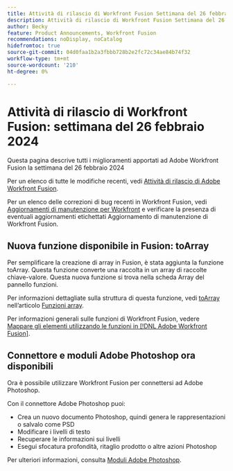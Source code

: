 ```yaml
---
title: Attività di rilascio di Workfront Fusion Settimana del 26 febbraio 2024
description: Attività di rilascio di Workfront Fusion Settimana del 26 febbraio 2024
author: Becky
feature: Product Announcements, Workfront Fusion
recommendations: noDisplay, noCatalog
hidefromtoc: true
source-git-commit: 04d0faa1b2a3fbbb728b2e2fc72c34ae84b74f32
workflow-type: tm+mt
source-wordcount: '210'
ht-degree: 0%

---
```


# Attività di rilascio di Workfront Fusion: settimana del 26 febbraio 2024

Questa pagina descrive tutti i miglioramenti apportati ad Adobe Workfront Fusion la settimana del 26 febbraio 2024

Per un elenco di tutte le modifiche recenti, vedi [Attività di rilascio di Adobe Workfront Fusion](../../../product-announcements/product-releases/fusion-release-activity/fusion-release-activity.md).

Per un elenco delle correzioni di bug recenti in Workfront Fusion, vedi [Aggiornamenti di manutenzione per Workfront](https://experienceleague.adobe.com/docs/workfront-known-issues/releases/current-updates.html) e verificare la presenza di eventuali aggiornamenti etichettati Aggiornamento di manutenzione di Workfront Fusion.

## Nuova funzione disponibile in Fusion: toArray

Per semplificare la creazione di array in Fusion, è stata aggiunta la funzione toArray. Questa funzione converte una raccolta in un array di raccolte chiave-valore. Questa nuova funzione si trova nella scheda Array del pannello funzioni.

Per informazioni dettagliate sulla struttura di questa funzione, vedi [toArray](/help/quicksilver/workfront-fusion/functions/array-functions.md#toarray) nell’articolo [Funzioni array](/help/quicksilver/workfront-fusion/functions/array-functions.md).

Per informazioni generali sulle funzioni di Workfront Fusion, vedere [Mappare gli elementi utilizzando le funzioni in [!DNL Adobe Workfront Fusion]](/help/quicksilver/workfront-fusion/functions/map-using-functions.md).

## Connettore e moduli Adobe Photoshop ora disponibili

Ora è possibile utilizzare Workfront Fusion per connettersi ad Adobe Photoshop.

Con il connettore Adobe Photoshop puoi:

* Crea un nuovo documento Photoshop, quindi genera le rappresentazioni o salvalo come PSD
* Modificare i livelli di testo
* Recuperare le informazioni sui livelli
* Esegui sfocatura profondità, ritaglio prodotto o altre azioni Photoshop

Per ulteriori informazioni, consulta [Moduli Adobe Photoshop](/help/quicksilver/workfront-fusion/apps-and-their-modules/adobe-photoshop-modules.md).